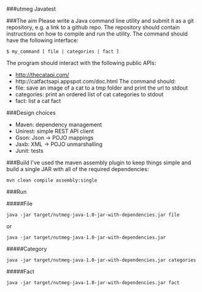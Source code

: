 ###utmeg Javatest

###The aim
Please write a Java command line utility and submit it as a git repository, e.g. a link to a github repo.
The repository should contain instructions on how to compile and run the utility.
The command should have the following interface:
```
$ my_command [ file | categories | fact ]
```

The program should interact with the following public APIs:
* http://thecatapi.com/
* http://catfacts­api.appspot.com/doc.html
The command should:
* file: save an image of a cat to a tmp folder and print the url to stdout
* categories: print an ordered list of cat categories to stdout
* fact: list a cat fact

###Design choices
* Maven: dependency management
* Unirest: simple REST API client
* Gson: Json -> POJO mappings
* Jaxb: XML -> POJO unmarshalling
* Junit: tests

###Build
I've used the maven assembly plugin to keep things simple and build a single JAR with all of the required dependencies:
```
mvn clean compile assembly:single
```

###Run

#####File
```
java -jar target/nutmeg-java-1.0-jar-with-dependencies.jar file
```

or

```
java -jar target/nutmeg-java-1.0-jar-with-dependencies.jar
```

#####Category
```
java -jar target/nutmeg-java-1.0-jar-with-dependencies.jar categories
```

#####Fact
```
java -jar target/nutmeg-java-1.0-jar-with-dependencies.jar fact
```